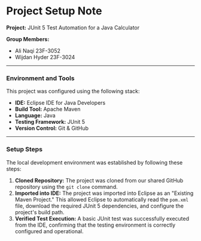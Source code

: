 # Project Setup Note

**Project:** JUnit 5 Test Automation for a Java Calculator

**Group Members:**
* Ali Naqi 23F-3052
* Wijdan Hyder 23F-3024

---

### Environment and Tools

This project was configured using the following stack:

* **IDE:** Eclipse IDE for Java Developers
* **Build Tool:** Apache Maven
* **Language:** Java 
* **Testing Framework:** JUnit 5
* **Version Control:** Git & GitHub

---

### Setup Steps

The local development environment was established by following these steps:

1.  **Cloned Repository:** The project was cloned from our shared GitHub repository using the `git clone` command.
2.  **Imported into IDE:** The project was imported into Eclipse as an "Existing Maven Project." This allowed Eclipse to automatically read the `pom.xml` file, download the required JUnit 5 dependencies, and configure the project's build path.
3.  **Verified Test Execution:** A basic JUnit test was successfully executed from the IDE, confirming that the testing environment is correctly configured and operational.